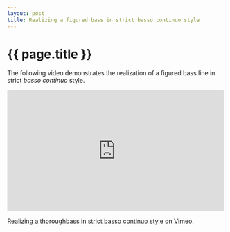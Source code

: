 ```yaml
---
layout: post
title: Realizing a figured bass in strict basso continuo style
---
```


{{ page.title }}
================

The following video demonstrates the realization of a figured bass line in strict *basso continuo* style.

<iframe src="http://player.vimeo.com/video/60340315" width="500" height="281" frameborder="0" webkitAllowFullScreen mozallowfullscreen allowFullScreen></iframe> <p><a href="http://vimeo.com/60340315">Realizing a thoroughbass in strict basso continuo style</a> on <a href="http://vimeo.com">Vimeo</a>.</p>
